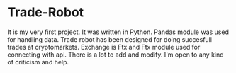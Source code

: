 # Trade-Robot
It is my very first project.
It was written in Python.
Pandas module was used for handling data.
Trade robot has been designed for doing succesfull trades at cryptomarkets.
Exchange is Ftx and Ftx module used for connecting with api.
There is a lot to add and modify.
I'm open to any kind of criticism and help.
